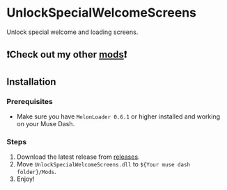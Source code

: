# UnlockSpecialWelcomeScreens

Unlock special welcome and loading screens.

## ❗Check out my other [mods](https://github.com/Asgragrt/AsgraMDMods/blob/main/README.md)❗

## Installation

### Prerequisites

* Make sure you have `MelonLoader 0.6.1` or higher installed and working on your Muse Dash.

### Steps

1. Download the latest release from [releases](https://github.com/Asgragrt/UnlockSpecialWelcomeScreens/releases/latest).
2. Move `UnlockSpecialWelcomeScreens.dll` to `${Your muse dash folder}/Mods`.
3. Enjoy!